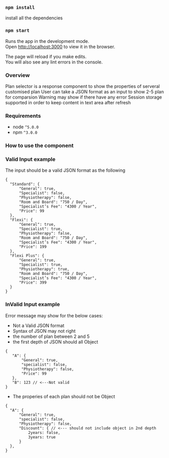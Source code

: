 ### `npm install`

install all the dependencies

### `npm start`

Runs the app in the development mode.\
Open [http://localhost:3000](http://localhost:3000) to view it in the browser.

The page will reload if you make edits.\
You will also see any lint errors in the console.

### Overview

Plan selector is a response component to show the properties of serveral customised plan
User can take a JSON format as an input to show 2-5 plan for comparsion
Warning may show if there have any error
Session storage supported in order to keep content in text area after refresh

### Requirements

-   node `^5.0.0`
-   npm `^3.0.0`

### How to use the component

### Valid Input example

The input should be a valid JSON format as the following

```
{
  "Standard": {
      "General": true,
      "Specialist": false,
      "Physiotherapy": false,
      "Room and Board": "750 / Day",
      "Specialist’s Fee": "4300 / Year",
      "Price": 99
  },
  "Flexi": {
      "General": true,
      "Specialist": true,
      "Physiotherapy": false,
      "Room and Board": "750 / Day",
      "Specialist’s Fee": "4300 / Year",
      "Price": 199
  },
  "Flexi Plus": {
      "General": true,
      "Specialist": true,
      "Physiotherapy": true,
      "Room and Board": "750 / Day",
      "Specialist’s Fee": "4300 / Year",
      "Price": 399
  }
}
```

### InValid Input example

Error message may show for the below cases:

-   Not a Valid JSON format
-   Syntax of JSON may not right
-   the number of plan between 2 and 5
-   the first depth of JSON should all Object

```
{
   "A": {
       "General": true,
       "specialist": false,
       "Physiotherapy": false,
       "Price": 99
   },
   "B": 123 // <---Not valid
}
```

-   The properies of each plan should not be Object

```
{
  "A": {
      "General": true,
      "specialist": false,
      "Physiotherapy": false,
      "Discount": { // <--- should not include object in 2nd depth
          2years: false,
          3years: true
      }
  },
}
```
